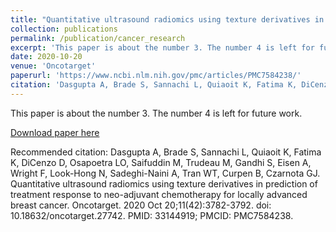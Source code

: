 ```yaml
---
title: "Quantitative ultrasound radiomics using texture derivatives in prediction of treatment response to neo-adjuvant chemotherapy for locally advanced breast cancer"
collection: publications
permalink: /publication/cancer_research
excerpt: 'This paper is about the number 3. The number 4 is left for future work.'
date: 2020-10-20
venue: 'Oncotarget'
paperurl: 'https://www.ncbi.nlm.nih.gov/pmc/articles/PMC7584238/'
citation: 'Dasgupta A, Brade S, Sannachi L, Quiaoit K, Fatima K, DiCenzo D, Osapoetra LO, Saifuddin M, Trudeau M, Gandhi S, Eisen A, Wright F, Look-Hong N, Sadeghi-Naini A, Tran WT, Curpen B, Czarnota GJ. Quantitative ultrasound radiomics using texture derivatives in prediction of treatment response to neo-adjuvant chemotherapy for locally advanced breast cancer. Oncotarget. 2020 Oct 20;11(42):3782-3792. doi: 10.18632/oncotarget.27742. PMID: 33144919; PMCID: PMC7584238.'
---
```

This paper is about the number 3. The number 4 is left for future work.

[Download paper here](https://www.ncbi.nlm.nih.gov/pmc/articles/PMC7584238/)

Recommended citation: Dasgupta A, Brade S, Sannachi L, Quiaoit K, Fatima K, DiCenzo D, Osapoetra LO, Saifuddin M, Trudeau M, Gandhi S, Eisen A, Wright F, Look-Hong N, Sadeghi-Naini A, Tran WT, Curpen B, Czarnota GJ. Quantitative ultrasound radiomics using texture derivatives in prediction of treatment response to neo-adjuvant chemotherapy for locally advanced breast cancer. Oncotarget. 2020 Oct 20;11(42):3782-3792. doi: 10.18632/oncotarget.27742. PMID: 33144919; PMCID: PMC7584238.